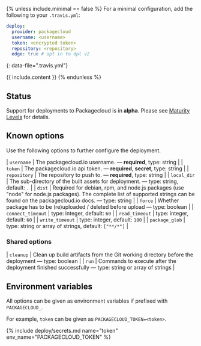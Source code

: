 {% unless include.minimal == false %}
For a minimal configuration, add the following to your `.travis.yml`:

```yaml
deploy:
  provider: packagecloud
  username: <username>
  token: <encrypted token>
  repository: <repository>
  edge: true # opt in to dpl v2
```
{: data-file=".travis.yml"}



{{ include.content }}
{% endunless %}

## Status

Support for deployments to Packagecloud is in **alpha**. Please see [Maturity Levels](/user/deployment-v2#maturity-levels) for details.
## Known options

Use the following options to further configure the deployment.

| `username` | The packagecloud.io username. &mdash; **required**, type: string |
| `token` | The packagecloud.io api token. &mdash; **required**, **secret**, type: string |
| `repository` | The repository to push to. &mdash; **required**, type: string |
| `local_dir` | The sub-directory of the built assets for deployment. &mdash; type: string, default: `.` |
| `dist` | Required for debian, rpm, and node.js packages (use "node" for node.js packages). The complete list of supported strings can be found on the packagecloud.io docs. &mdash; type: string |
| `force` | Whether package has to be (re)uploaded / deleted before upload &mdash; type: boolean |
| `connect_timeout` | type: integer, default: `60` |
| `read_timeout` | type: integer, default: `60` |
| `write_timeout` | type: integer, default: `180` |
| `package_glob` | type: string or array of strings, default: `["**/*"]` |

### Shared options

| `cleanup` | Clean up build artifacts from the Git working directory before the deployment &mdash; type: boolean |
| `run` | Commands to execute after the deployment finished successfully &mdash; type: string or array of strings |

## Environment variables

All options can be given as environment variables if prefixed with `PACKAGECLOUD_`.

For example, `token` can be given as `PACKAGECLOUD_TOKEN=<token>`.

{% include deploy/secrets.md name="token" env_name="PACKAGECLOUD_TOKEN" %}